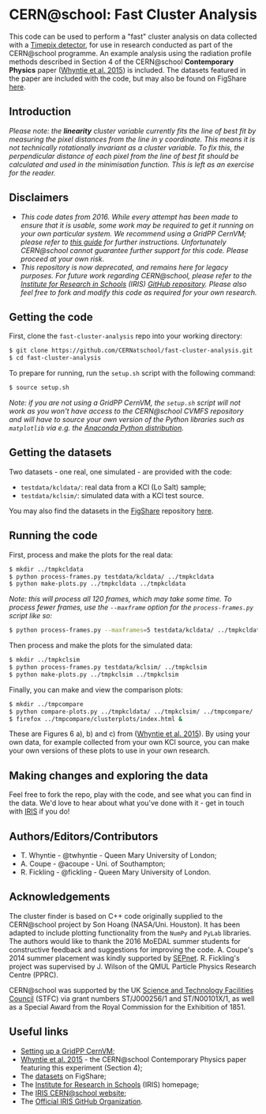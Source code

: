 # CERN@school: Fast Cluster Analysis
This code can be used to perform a "fast" cluster analysis on
data collected with a
[Timepix detector](http://medipix.web.cern.ch), for use in
research conducted as part of the CERN@school programme.
An example analysis using the radiation profile methods
described in Section 4 of the CERN@school
**Contemporary Physics** paper
([Whyntie et al. 2015](http://dx.doi.org/10.1080/00107514.2015.1045193))
is included.
The datasets featured in the paper are included with the code,
but may also be found on FigShare
[here](http://doi.org/10.6084/m9.figshare.4588276.v2).


## Introduction


_Please note: the **linearity** cluster variable currently
fits the line of best fit by measuring the pixel distances from
the line in y coordinate. This means it is not technically
rotationally invariant as a cluster variable.
To fix this, the perpendicular distance of each pixel
from the line of best fit should be calculated and used in the
minimisation function. This is left as an exercise for the reader._


## Disclaimers
* _This code dates from 2016. While every attempt has been
made to ensure that it is usable, some work may be required to get it
running on your own particular system.
We recommend using a GridPP CernVM; please refer to
[this guide](http://doi.org/10.6084/m9.figshare.4552825.v1)
for further instructions.
Unfortunately CERN@school cannot guarantee further support for this code.
Please proceed at your own risk_.
* _This repository is now deprecated, and remains here for legacy purposes.
For future work regarding CERN@school, please refer to the
[Institute for Research in Schools](http://researchinschools.org) (IRIS)
[GitHub repository](https://github.com/InstituteForResearchInSchools).
Please also feel free to fork and modify this code as required for
your own research._


## Getting the code
First, clone the `fast-cluster-analysis` repo into your working directory:

```bash
$ git clone https://github.com/CERNatschool/fast-cluster-analysis.git
$ cd fast-cluster-analysis
```

To prepare for running, run the `setup.sh` script with the following
command:

```bash
$ source setup.sh
```

_Note: if you are not using a GridPP CernVM, the `setup.sh` script
will not work as you won't have access to the CERN@school CVMFS
repository and will have to source your own version of the Python
libraries such as `matplotlib` via e.g. the
[Anaconda Python distribution](http://anaconda.org)._


## Getting the datasets
Two datasets - one real, one simulated - are provided with the code:

* `testdata/kcldata/`: real data from a KCl (Lo Salt) sample;
* `testdata/kclsim/`: simulated data with a KCl test source.

You may also find the datasets in the
[FigShare](http://figshare.org) repository
[here](http://doi.org/10.6084/m9.figshare.4588276.v2).


## Running the code

First, process and make the plots for the real data:
```bash
$ mkdir ../tmpkcldata
$ python process-frames.py testdata/kcldata/ ../tmpkcldata
$ python make-plots.py ../tmpkcldata ../tmpkcldata
```

_Note: this will process all 120 frames, which may take some time.
To process fewer frames, use the `--maxframe` option
for the `process-frames.py` script like so:_

```bash
$ python process-frames.py --maxframes=5 testdata/kcldata/ ../tmpkcldata
```

Then process and make the plots for the simulated data:
```bash
$ mkdir ../tmpkclsim
$ python process-frames.py testdata/kclsim/ ../tmpkclsim
$ python make-plots.py ../tmpkclsim ../tmpkclsim
```

Finally, you can make and view the comparison plots:
```bash
$ mkdir ../tmpcompare
$ python compare-plots.py ../tmpkcldata/ ../tmpkclsim/ ../tmpcompare/
$ firefox ../tmpcompare/clusterplots/index.html &
```

These are Figures 6 a), b) and c) from
([Whyntie et al. 2015](http://dx.doi.org/10.1080/00107514.2015.1045193)).
By using your own data, for example collected from your own KCl source,
you can make your own versions of these plots to use in your own research.


## Making changes and exploring the data
Feel free to fork the repo, play with the code, and see what
you can find in the data. We'd love to hear about what
you've done with it - get in touch with
[IRIS](http://researchinschools.org) if you do!


## Authors/Editors/Contributors

* T. Whyntie - @twhyntie - Queen Mary University of London;
* A. Coupe - @acoupe - Uni. of Southampton;
* R. Fickling - @fickling - Queen Mary University of London.


## Acknowledgements
The cluster finder is based on C++ code
originally supplied to the CERN@school project by
Son Hoang (NASA/Uni. Houston).
It has been adapted to include plotting functionality
from the `NumPy` and `PyLab` libraries.
The authors would like to thank the 2016 MoEDAL summer students for
constructive feedback and suggestions for improving the code.
A. Coupe's 2014 summer placement was kindly supported by
[SEPnet](http://www.sepnet.ac.uk).
R. Fickling's project was supervised by J. Wilson of the
QMUL Particle Physics Research Centre (PPRC).

CERN@school was supported by
the UK [Science and Technology Facilities Council](http://www.stfc.ac.uk) (STFC)
via grant numbers ST/J000256/1 and ST/N00101X/1,
as well as a Special Award from the Royal Commission for the Exhibition of 1851.


## Useful links
* [Setting up a GridPP CernVM](http://doi.org/10.6084/m9.figshare.4552825.v1);
* [Whyntie et al. 2015](http://dx.doi.org/10.1080/00107514.2015.1045193) - the CERN@school Contemporary Physics paper featuring this experiment (Section 4);
* The [datasets](http://doi.org/10.6084/m9.figshare.4588276.v2) on FigShare;
* The [Institute for Research in Schools](http://researchinschools.org) (IRIS) homepage;
* The [IRIS CERN@school website](http://researchinschools.org/CERN);
* The [Official IRIS GitHub Organization](https://github.com/InstituteForResearchInSchools).
